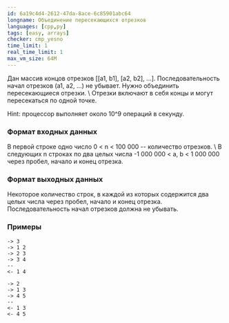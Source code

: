 ```yaml
---
id: 6a19c4d4-2612-47da-8ace-6c85901abc64
longname: Объединение пересекающихся отрезков
languages: [cpp,py]
tags: [easy, arrays]
checker: cmp_yesno
time_limit: 1
real_time_limit: 1
max_vm_size: 64M
---
```


Дан массив концов отрезков [[a1, b1], [a2, b2], ...]. Последовательность начал отрезков (a1, a2, ...) не убывает. Нужно объединить пересекающиеся отрезки. \ 
Отрезки включают в себя концы и могут пересекаться по одной точке.

Hint: процессор выполняет около 10^9 операций в секунду.

### Формат входных данных

В первой строке одно число 0 < n < 100 000 -- количество отрезков. \ 
В следующих n строках по два целых числа -1 000 000 < a, b < 1 000 000 через пробел, начало и конец отрезка.

### Формат выходных данных

Некоторое количество строк, в каждой из которых содержится два целых числа через пробел, начало и конец отрезка. Последовательность начал отрезков должна не убывать.

### Примеры

```
-> 3
-> 1 2
-> 2 3
-> 3 4
--
<- 1 4
```

```
-> 2
-> 1 3
-> 4 5
--
<- 1 3
<- 4 5
```
